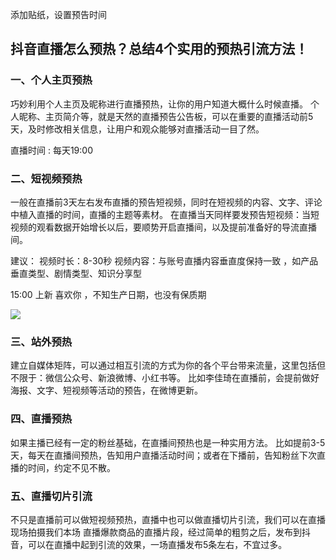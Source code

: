 添加贴纸，设置预告时间

## 抖音直播怎么预热？总结4个实用的预热引流方法！

### 一、个人主页预热
巧妙利用个人主页及昵称进行直播预热，让你的用户知道大概什么时候直播。
个人昵称、主页简介等，就是天然的直播预告公告板，可以在重要的直播活动前5天，及时修改相关信息，让用户和观众能够对直播活动一目了然。

[](https://baklibcdn2.dagle.cn/t/b951b408-94ef-42fc-9d61-514c27b20e00/u/f4209e85-14de-41b9-adf7-102180130e3d/1621329157399)

直播时间 : 每天19:00

### 二、短视频预热
一般在直播前3天左右发布直播的预告短视频，同时在短视频的内容、文字、评论中植入直播的时间，直播的主题等素材。
在直播当天同样要发预告短视频：当短视频的观看数据开始增长以后，要顺势开启直播间，以及提前准备好的导流直播间。

建议：
视频时长：8-30秒
视频内容：与账号直播内容垂直度保持一致 ，如产品垂直类型、剧情类型、知识分享型

15:00 上新 
喜欢你 ，不知生产日期，也没有保质期 

![](https://baklibcdn2.dagle.cn/t/b951b408-94ef-42fc-9d61-514c27b20e00/u/c5495377-b5a6-4e67-9888-776610afb3c4/image1621328953380.png)

### 三、站外预热
建立自媒体矩阵，可以通过相互引流的方式为你的各个平台带来流量，这里包括但不限于：微信公众号、新浪微博、小红书等。
比如李佳琦在直播前，会提前做好海报、文字、短视频等活动的预告，在微博更新。

### 四、直播预热
如果主播已经有一定的粉丝基础，在直播间预热也是一种实用方法。
比如提前3-5天，每天在直播间预热，告知用户直播活动时间；或者在下播前，告知粉丝下次直播的时间，约定不见不散。

### 五、直播切片引流
不只是直播前可以做短视频预热，直播中也可以做直播切片引流，我们可以在直播现场拍摄我们本场
直播爆款商品的直播片段，经过简单的粗剪之后，发布到抖音，可以在直播中起到引流的效果，一场直播发布5条左右，不宜过多。